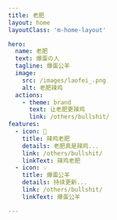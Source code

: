 ```yaml
---
title: 老肥
layout: home
layoutClass: 'm-home-layout'

hero:
  name: 老肥
  text: 爆蛋の人
  tagline: 爆蛋公羊
  image:
    src: /images/laofei_.png
    alt: 老肥辣鸡
  actions:
    - theme: brand
      text: 让老肥更辣鸡
      link: /others/bullshit/
features:
  - icon: 📖
    title: 辣鸡老肥
    details: 老肥真是辣鸡...
    link: /others/bullshit/
    linkText: 辣鸡老肥
  - icon: 💡
    title: 爆蛋公羊
    details: 持续更新...
    link: /others/bullshit/
    linkText: 爆蛋公羊

---
```


<style> 
  .laofeilaji {
   margin-top: -20px;
   font-size: 20px;
   font-weight: 800;
   text-shadow : 2px 2px 4px #888;
   transition: all .5s;
   }
 .laofeilaji:hover {
   display: block;
   transform: scale(2);
  }
</style>
